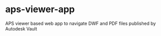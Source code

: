 # aps-viewer-app

APS viewer based web app to navigate DWF and PDF files published by Autodesk Vault
